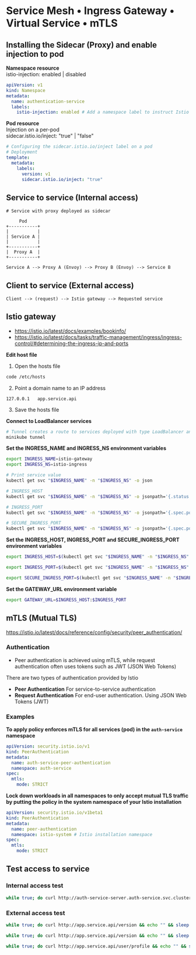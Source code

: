 # Service Mesh • Ingress Gateway • Virtual Service • mTLS

## Installing the Sidecar (Proxy) and enable injection to pod

**Namespace resource** \
istio-injection: enabled | disabled
``` yaml
apiVersion: v1
kind: Namespace
metadata:
  name: authentication-service
  labels: 
    istio-injection: enabled # Add a namespace label to instruct Istio to automatically inject Envoy sidecar proxies when you deploy your application
```

**Pod resource** \
Injection on a per-pod \
sidecar.istio.io/inject: "true" | "false"
``` yaml
# Configuring the sidecar.istio.io/inject label on a pod
# Deployment
template:
  metadata:
    labels:
      version: v1
      sidecar.istio.io/inject: "true"
```

## Service to service (Internal access)
```
# Service with proxy deployed as sidecar

     Pod
+-----------+    
|           |
| Service A |
|           |
+-----------+
|  Proxy A  |
+-----------+
```

```
Service A --> Proxy A (Envoy) --> Proxy B (Envoy) --> Service B
```

## Client to service (External access)
```
Client --> (request) --> Istio gateway --> Requested service
```

## Istio gateway
- https://istio.io/latest/docs/examples/bookinfo/
- https://istio.io/latest/docs/tasks/traffic-management/ingress/ingress-control/#determining-the-ingress-ip-and-ports

**Edit host file**
1. Open the hosts file
``` bash
code /etc/hosts
```

2. Point a domain name to an IP address
```
127.0.0.1	app.service.api
```

3. Save the hosts file

**Connect to LoadBalancer services**
``` bash
# Tunnel creates a route to services deployed with type LoadBalancer and sets their Ingress to their ClusterIP
minikube tunnel
```

**Set the INGRESS_NAME and INGRESS_NS environment variables**
``` bash
export INGRESS_NAME=istio-gateway
export INGRESS_NS=istio-ingress

# Print service value
kubectl get svc "$INGRESS_NAME" -n "$INGRESS_NS" -o json

# INGRESS_HOST
kubectl get svc "$INGRESS_NAME" -n "$INGRESS_NS" -o jsonpath='{.status.loadBalancer.ingress[0].ip}'

# INGRESS_PORT
kubectl get svc "$INGRESS_NAME" -n "$INGRESS_NS" -o jsonpath='{.spec.ports[?(@.name=="http2")].port}'

# SECURE_INGRESS_PORT
kubectl get svc "$INGRESS_NAME" -n "$INGRESS_NS" -o jsonpath='{.spec.ports[?(@.name=="https")].port}'
```

**Set the INGRESS_HOST, INGRESS_PORT and SECURE_INGRESS_PORT environment variables**
``` bash
export INGRESS_HOST=$(kubectl get svc "$INGRESS_NAME" -n "$INGRESS_NS" -o jsonpath='{.status.loadBalancer.ingress[0].ip}')

export INGRESS_PORT=$(kubectl get svc "$INGRESS_NAME" -n "$INGRESS_NS" -o jsonpath='{.spec.ports[?(@.name=="http2")].port}')

export SECURE_INGRESS_PORT=$(kubectl get svc "$INGRESS_NAME" -n "$INGRESS_NS" -o jsonpath='{.spec.ports[?(@.name=="https")].port}')
```

**Set the GATEWAY_URL environment variable**
``` bash
export GATEWAY_URL=$INGRESS_HOST:$INGRESS_PORT
```

## mTLS (Mutual TLS)
https://istio.io/latest/docs/reference/config/security/peer_authentication/

### Authentication
- Peer authentication is achieved using mTLS, while request authentication often uses tokens such as JWT (JSON Web Tokens)

There are two types of authentication provided by Istio
- **Peer Authentication** For service-to-service authentication
- **Request Authentication** For end-user authentication. Using JSON Web Tokens (JWT)

### Examples
**To apply policy enforces mTLS for all services (pod) in the `auth-service` namespace**
``` yaml
apiVersion: security.istio.io/v1
kind: PeerAuthentication
metadata:
  name: auth-service-peer-authentication
  namespace: auth-service
spec:
  mtls:
    mode: STRICT
```

**Lock down workloads in all namespaces to only accept mutual TLS traffic by putting the policy in the system namespace of your Istio installation**
``` yaml
apiVersion: security.istio.io/v1beta1
kind: PeerAuthentication
metadata:
  name: peer-authentication
  namespace: istio-system # Istio installation namespace
spec:
  mtls:
    mode: STRICT
```

## Test access to service
### Internal access test
``` bash
while true; do curl http://auth-service-server.auth-service.svc.cluster.local:3000/version && echo "" && sleep 1; done
```

### External access test
``` bash
while true; do curl http://app.service.api/version && echo "" && sleep 0.5; done

while true; do curl http://app.service.api/version && echo "" && sleep 1; done

while true; do curl http://app.service.api/user/profile && echo "" && sleep 1; done
```